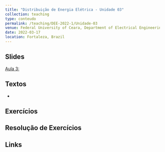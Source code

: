 ```yaml
---
title: "Distribuição de Energia Elétrica - Unidade 03"
collection: teaching
type: conteudo
permalink: /teaching/DEE-2022-1/Unidade-03
venue: Federal University of Ceara, Department of Electrical Engineering
date: 2022-03-17
location: Fortaleza, Brazil
---
```


## Slides
[Aula 3: ]()

## Textos
- []()

## Exercícios

## Resolução de Exercícios

## Links
